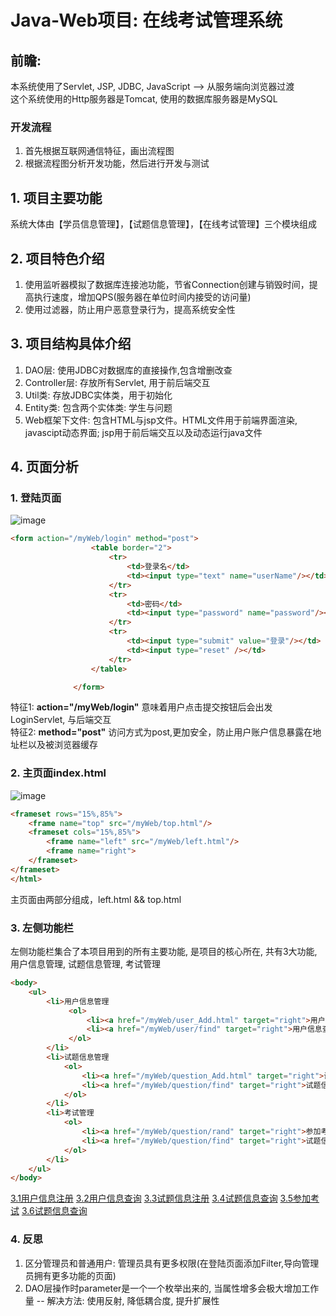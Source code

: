 # Java-Web项目: 在线考试管理系统
## 前瞻: 
本系统使用了Servlet, JSP, JDBC, JavaScript --> 从服务端向浏览器过渡<br>
这个系统使用的Http服务器是Tomcat, 使用的数据库服务器是MySQL<br>
###  开发流程
1. 首先根据互联网通信特征，画出流程图
2. 根据流程图分析开发功能，然后进行开发与测试
## 1. 项目主要功能
系统大体由【学员信息管理】，【试题信息管理】，【在线考试管理】三个模块组成
## 2. 项目特色介绍
1. 使用监听器模拟了数据库连接池功能，节省Connection创建与销毁时间，提高执行速度，增加QPS(服务器在单位时间内接受的访问量) <br>
2. 使用过滤器，防止用户恶意登录行为，提高系统安全性

## 3. 项目结构具体介绍
1. DAO层: 使用JDBC对数据库的直接操作,包含增删改查
2. Controller层: 存放所有Servlet, 用于前后端交互
3. Util类: 存放JDBC实体类，用于初始化
4. Entity类: 包含两个实体类: 学生与问题
5. Web框架下文件: 包含HTML与jsp文件。HTML文件用于前端界面渲染, javascipt动态界面; jsp用于前后端交互以及动态运行java文件

## 4. 页面分析

### 1. 登陆页面
![image](https://user-images.githubusercontent.com/66471809/148714074-2491415f-dd62-4b84-ade2-5d22919757a0.png)
```HTML
<form action="/myWeb/login" method="post">
                  <table border="2">
                      <tr>
                          <td>登录名</td>
                          <td><input type="text" name="userName"/></td>
                      </tr>
                      <tr>
                          <td>密码</td>
                          <td><input type="password" name="password"/></td>
                      </tr>
                      <tr>
                          <td><input type="submit" value="登录"/></td>
                          <td><input type="reset" /></td>
                      </tr>
                  </table>

              </form>
```
特征1: **action="/myWeb/login"** 意味着用户点击提交按钮后会出发LoginServlet, 与后端交互 <br/>
特征2: **method="post"** 访问方式为post,更加安全，防止用户账户信息暴露在地址栏以及被浏览器缓存<br/>

### 2. 主页面index.html
![image](https://user-images.githubusercontent.com/66471809/148714395-7733b6cc-a9ed-43f5-a447-320052d30a1c.png)
```HTML
<frameset rows="15%,85%">
    <frame name="top" src="/myWeb/top.html"/>
    <frameset cols="15%,85%">
        <frame name="left" src="/myWeb/left.html"/>
        <frame name="right">
    </frameset>
</frameset>
</html>
```
主页面由两部分组成，left.html && top.html <br/>


### 3. 左侧功能栏

左侧功能栏集合了本项目用到的所有主要功能, 是项目的核心所在, 共有3大功能, 用户信息管理, 试题信息管理, 考试管理

```HTML
<body>
    <ul>
        <li>用户信息管理
             <ol>
                 <li><a href="/myWeb/user_Add.html" target="right">用户信息注册</a></li>
                 <li><a href="/myWeb/user/find" target="right">用户信息查询</a></li>
             </ol>
        </li>
        <li>试题信息管理
            <ol>
                <li><a href="/myWeb/question_Add.html" target="right">试题信息注册</a></li>
                <li><a href="/myWeb/question/find" target="right">试题信息查询</a></li>
            </ol>
        </li>
        <li>考试管理
            <ol>
                <li><a href="/myWeb/question/rand" target="right">参加考试</a></li>
                <li><a href="/myWeb/question/find" target="right">试题信息查询</a></li>
            </ol>
        </li>
    </ul>
</body>
```
[3.1用户信息注册](https://github.com/E0253740/Java-Web-Project/blob/main/用户信息注册.md)
[3.2用户信息查询](https://github.com/E0253740/Java-Web-Project/blob/main/用户信息查询.md)
[3.3试题信息注册](https://github.com/E0253740/Java-Web-Project/blob/main/试题信息注册.md)
[3.4试题信息查询](https://github.com/E0253740/Java-Web-Project/blob/main/试题信息查询.md)
[3.5参加考试](https://github.com/E0253740/Java-Web-Project/blob/main/参加考试.md)
[3.6试题信息查询](https://github.com/E0253740/Java-Web-Project/blob/main/试题信息查询.md)

### 4. 反思
1. 区分管理员和普通用户: 管理员具有更多权限(在登陆页面添加Filter,导向管理员拥有更多功能的页面)
2. DAO层操作时parameter是一个一个枚举出来的, 当属性增多会极大增加工作量 -- 解决方法: 使用反射, 降低耦合度, 提升扩展性
